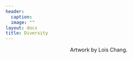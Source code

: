 ```yaml
---
header:
  caption: 
  image: ""
layout: docs
title: Diversity
---
```


<center> Artwork by Lois Chang. </center>